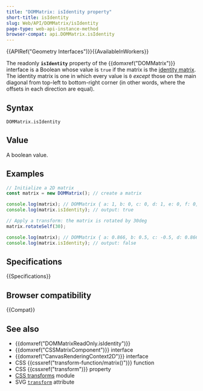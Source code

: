 ```yaml
---
title: "DOMMatrix: isIdentity property"
short-title: isIdentity
slug: Web/API/DOMMatrix/isIdentity
page-type: web-api-instance-method
browser-compat: api.DOMMatrix.isIdentity
---
```


{{APIRef("Geometry Interfaces")}}{{AvailableInWorkers}}

The readonly **`isIdentity`** property of the {{domxref("DOMMatrix")}} interface is a Boolean whose value is `true` if the matrix is the [identity matrix](https://en.wikipedia.org/wiki/Identity_matrix). The identity matrix is one in which every value is `0` _except_ those on the main diagonal from top-left to bottom-right corner (in other words, where the offsets in each direction are equal).

## Syntax

```js-nolint
DOMMatrix.isIdentity
```

## Value

A boolean value.

## Examples

```js
// Initialize a 2D matrix
const matrix = new DOMMatrix(); // create a matrix

console.log(matrix); // DOMMatrix { a: 1, b: 0, c: 0, d: 1, e: 0, f: 0, m11: 1, m12: 0, m13: 0, m14: 0 }
console.log(matrix.isIdentity); // output: true

// Apply a transform: the matrix is rotated by 30deg
matrix.rotateSelf(30);

console.log(matrix); // DOMMatrix { a: 0.866, b: 0.5, c: -0.5, d: 0.866, e: 0, f: 0, m11: 0.866, m12: 0.5, m13: 0, m14: 0 }
console.log(matrix.isIdentity); // output: false
```

## Specifications

{{Specifications}}

## Browser compatibility

{{Compat}}

## See also

- {{domxref("DOMMatrixReadOnly.isIdentity")}}
- {{domxref("CSSMatrixComponent")}} interface
- {{domxref("CanvasRenderingContext2D")}} interface
- CSS {{cssxref("transform-function/matrix()")}} function
- CSS {{cssxref("transform")}} property
- [CSS transforms](/en-US/docs/Web/CSS/CSS_transforms) module
- SVG [`transform`](/en-US/docs/Web/SVG/Attribute/transform) attribute
